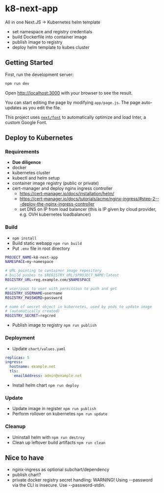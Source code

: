 # k8-next-app

All in one Next.JS -> Kubernetes helm template

- set namespace and registry credentials
- build Dockerfile into container image
- publish image to registry
- deploy helm template to kubes cluster

## Getting Started
First, run the development server:

```bash
npm run dev
```

Open [http://localhost:3000](http://localhost:3000) with your browser to see the result.

You can start editing the page by modifying `app/page.js`. The page auto-updates as you edit the file.

This project uses [`next/font`](https://nextjs.org/docs/basic-features/font-optimization) to automatically optimize and load Inter, a custom Google Font.

## Deploy to Kubernetes

### Requirements
- **Due diligence**
- docker
- kubernetes cluster
- kubectl and helm setup
- container image registry (public or private)
- cert-manager and deploy nginx ingress controller
    - https://cert-manager.io/docs/installation/helm/
    - https://cert-manager.io/docs/tutorials/acme/nginx-ingress/#step-2---deploy-the-nginx-ingress-controller
    - set DNS on IP from load balancer (this is IP given by cloud provider, e.g. OVH kubernetes loadbalancer)

### Build
- `npm install`
- Build static webapp `npm run build`
- Put `.env` file in root directory

```sh
PROJECT_NAME=k8-next-app
NAMESPACE=my-namespace

# URL pointing to container image repository
# build pushes to $REGISTRY_URL/$PROJECT_NAME:latest
REGISTRY_URL=reg.example.com/$NAMESPACE

# user/pass to user with permission to push and get
REGISTRY_USERNAME=username
REGISTRY_PASSWORD=password

# name of secret object in kubernetes, used by pods to update image
# (automatically created)
REGISTRY_SECRET=regcred
```

- Publish image to registry `npm run publish`

### Deployment
- Update `chart/values.yaml`

```yaml
replicas: 5
ingress:
  hostname: example.net
  tls:
    emailAddress: admin@example.net
```

- Install helm chart `npm run deploy`

### Update
- Update image in register `npm run publish`
- Perform rollover on kubernetes `npm run update`

### Cleanup
- Uninstall helm with `npm run destroy`
- Clean up leftover build artifacts `npm run clean`

## Nice to have
- nginx-ingress as optional subchart/dependency
- publish chart?
- private docker registry secret handling: WARNING! Using --password via the CLI is insecure. Use --password-stdin.
